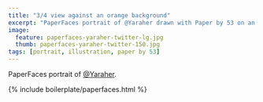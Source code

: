 ```yaml
---
title: "3/4 view against an orange background"
excerpt: "PaperFaces portrait of @Yaraher drawn with Paper by 53 on an iPad."
image: 
  feature: paperfaces-yaraher-twitter-lg.jpg
  thumb: paperfaces-yaraher-twitter-150.jpg
tags: [portrait, illustration, paper by 53]
---
```


PaperFaces portrait of [@Yaraher](http://twitter.com/Yaraher).

{% include boilerplate/paperfaces.html %}